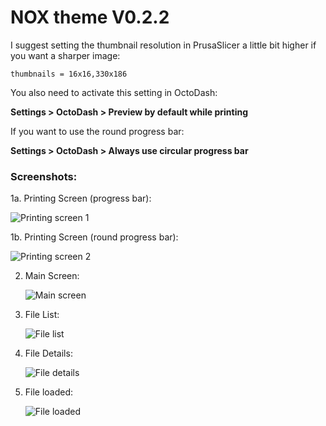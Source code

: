 # NOX theme V0.2.2

I suggest setting the thumbnail resolution in PrusaSlicer a little bit higher if you want a sharper image:

```
thumbnails = 16x16,330x186
```

You also need to activate this setting in OctoDash:

**Settings > OctoDash > Preview by default while printing**

If you want to use the round progress bar:

**Settings > OctoDash > Always use circular progress bar**

### Screenshots:

1a. Printing Screen (progress bar):

![Printing screen 1](screenshots/screenshot_printing1.png)

1b. Printing Screen (round progress bar):

![Printing screen 2](screenshots/screenshot_printing2.png)

2. Main Screen:

   ![Main screen](screenshots/screenshot_main-screen.png)

3. File List:

   ![File list](screenshots/screenshot_files.png)

4. File Details:

   ![File details](screenshots/screenshot_file.png)

5. File loaded:

   ![File loaded](screenshots/screenshot_file-loaded.png)
